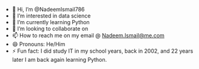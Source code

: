 - 👋 Hi, I’m @NadeemIsmail786
- 👀 I’m interested in data science
- 🌱 I’m currently learning Python
- 💞️ I’m looking to collaborate on 
- 📫 How to reach me on my email @ Nadeem.Ismail@me.com
- 😄 Pronouns: He/Him
- ⚡ Fun fact: I did study IT in my school years, back in 2002, and 22 years later I am back again learning Python. 

<!---
NadeemIsmail786/NadeemIsmail786 is a ✨ special ✨ repository because its `README.md` (this file) appears on your GitHub profile.
You can click the Preview link to take a look at your changes.
--->
